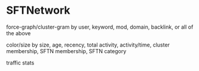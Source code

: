 # SFTNetwork

force-graph/cluster-gram by user, keyword, mod, domain, backlink, or all of the above

color/size by size, age, recency, total activity, activity/time, cluster membership, SFTN membership, SFTN category

traffic stats
